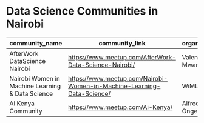 # Data Science Communities in Nairobi

|community_name|community_link|organizer|
|--------------|---------------|--------|
|AfterWork DataScience Nairobi|https://www.meetup.com/AfterWork-Data-Science-Nairobi/ |Valentine Mwangi|
|Nairobi Women in Machine Learning & Data Science|https://www.meetup.com/Nairobi-Women-in-Machine-Learning-Data-Science/ |WiMLDS|
|Ai Kenya Community|https://www.meetup.com/Ai-Kenya/ |Alfred Ongere|

